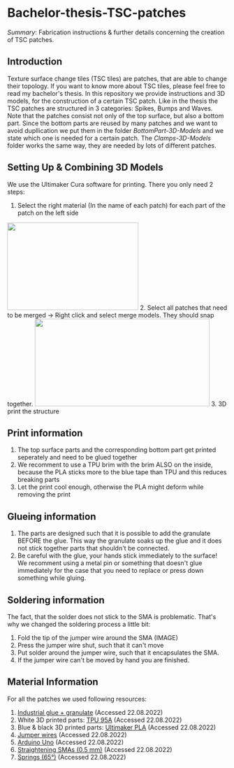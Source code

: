 # Bachelor-thesis-TSC-patches

*Summary*:
Fabrication instructions &amp; further details concerning the creation of TSC patches.

## Introduction

Texture surface change tiles (TSC tiles) are patches, that are able to change their topology. If you want to know more about TSC tiles, please feel free to read my bachelor's thesis.
In this repository we provide instructions and 3D models, for the construction of a certain TSC patch.
Like in the thesis the TSC patches are structured in 3 categories: Spikes, Bumps and Waves.  
Note that the patches consist not only of the top surface, but also a bottom part. Since the bottom parts are reused by many patches and we want to avoid dupllication we put them in the folder *BottomPart-3D-Models* and we state which one is needed for a certain patch. The *Clamps-3D-Models* folder works the same way, they are needed by lots of different patches.

## Setting Up &amp; Combining 3D Models

We use the Ultimaker Cura software for printing. There you only need 2 steps: 
1. Select the right material (In the name of each patch) for each part of the patch on the left side 
<img src="https://user-images.githubusercontent.com/82590951/185628026-55f0e1e7-80df-4941-8b28-101c5e1660b2.png" width="300" height="200" />
2. Select all patches that need to be merged &#8594; Right click and select merge models. They should snap together.
<img src="https://user-images.githubusercontent.com/82590951/185628018-71d602d0-4283-4541-836d-f150d90c92a8.png" width="400" height="200" />
3. 3D print the structure


## Print information

1. The top surface parts and the corresponding bottom part get printed seperately and need to be glued together
2. We recomment to use a TPU brim with the brim ALSO on the inside, because the PLA sticks more to the blue tape than TPU and this reduces breaking parts
3. Let the print cool enough, otherwise the PLA might deform while removing the print

## Glueing information

1. The parts are designed such that it is possible to add the granulate BEFORE the glue. This way the granulate soaks up the glue and it does not stick together parts that shouldn't be connected.
2. Be careful with the glue, your hands stick immediately to the surface! We recomment using a metal pin or something that doesn't glue immediately for the case that you need to replace or press down something while gluing.

## Soldering information

The fact, that the solder does not stick to the SMA is problematic. That's why we changed the soldering process a little bit:

1. Fold the tip of the jumper wire around the SMA (IMAGE)
2. Press the jumper wire shut, such that it can't move
3. Put solder around the jumper wire, such that it encapsulates the SMA.
4. If the jumper wire can't be moved by hand you are finished.

## Material Information

For all the patches we used following resources:   
1. [Industrial glue + granulate](https://www.amazon.de/-/en/Industrial-Effective-All-Purpose-Waterproof-Heat-Resistant/dp/B01NCZFZOG/ref=sr_1_5?keywords=industriekleber&qid=1661181665&sprefix=industrie%2Caps%2C97&sr=8-5) (Accessed 22.08.2022)
2. White 3D printed parts: [TPU 95A](https://www.igo3d.com/ultimaker-tpu-285-weiss-750) (Accessed 22.08.2022)
3. Blue & black 3D printed parts: [Ultimaker PLA](https://www.igo3d.com/ultimaker-3-pla) (Accessed 22.08.2022)
4. [Jumper wires](https://www.amazon.de/AZDelivery-Jumper-Wire-Cable-Parent/dp/B07KKJ69DV/ref=sr_1_1_sspa?keywords=br%C3%BCckendraht+m%C3%A4nnlich&qid=1661181306&sprefix=jumper+w%2Caps%2C94&sr=8-1-spons&psc=1&smid=A1X7QLRQH87QA3&spLa=ZW5jcnlwdGVkUXVhbGlmaWVyPUExWVVTR0pWSElBOTVMJmVuY3J5cHRlZElkPUEwNTY1OTU5Mlc4S1c0WEM1SkIxWCZlbmNyeXB0ZWRBZElkPUEwNzg2NTcwMVgxTkpaS0xHUFROUiZ3aWRnZXROYW1lPXNwX2F0ZiZhY3Rpb249Y2xpY2tSZWRpcmVjdCZkb05vdExvZ0NsaWNrPXRydWU=) (Accessed 22.08.2022)
5. [Arduino Uno](https://www.amazon.com/dp/B01EWOE0UU/ref=sr_1_2_sspa?__mk_de_DE=%C3%85M%C3%85%C5%BD%C3%95%C3%91&crid=1C4FYOUBGT5BM&keywords=arduino+uno+r3&qid=1661181427&sprefix=arduino+uno+r%2Caps%2C217&sr=8-2-spons&psc=1&spLa=ZW5jcnlwdGVkUXVhbGlmaWVyPUEyRTI4MUVYQUJQQUpTJmVuY3J5cHRlZElkPUEwMjE0MTg1M0tQNExKTlUwUDlRRCZlbmNyeXB0ZWRBZElkPUEwNDgzODMzMUlIN1I4WVRSM0w1UiZ3aWRnZXROYW1lPXNwX2F0ZiZhY3Rpb249Y2xpY2tSZWRpcmVjdCZkb05vdExvZ0NsaWNrPXRydWU=) (Accessed 22.08.2022)
6. [Straightening SMAs (0.5 mm)](https://www.ebay.de/itm/272744207192?_trkparms=amclksrc%3DITM%26aid%3D1110006%26algo%3DHOMESPLICE.SIM%26ao%3D1%26asc%3D20200818143230%26meid%3D8756667dcc0e49289656add78ea02dc2%26pid%3D101224%26rk%3D1%26rkt%3D2%26sd%3D273567764601%26itm%3D272744207192%26pmt%3D0%26noa%3D1%26pg%3D2047675%26algv%3DDefaultOrganicWeb&_trksid=p2047675.c101224.m-1) (Accessed 22.08.2022)
7. [Springs (65°)](https://www.ebay.de/itm/273567764601?chn=ps&var=575427231816&norover=1&mkevt=1&mkrid=707-134425-41852-0&mkcid=2&itemid=575427231816_273567764601&targetid=1404115579173&device=c&mktype=pla&googleloc=1004896&poi=&campaignid=17935704717&mkgroupid=139162549385&rlsatarget=pla-1404115579173&abcId=9301059&merchantid=7364532&gclid=Cj0KCQjw0oyYBhDGARIsAMZEuMuVkPHRHqsgRvDC3RfehDmSxC5IyUCN7cTK6KzO_mhqoJfxeMrgXL8aAvvfEALw_wcB) (Accessed 22.08.2022)
